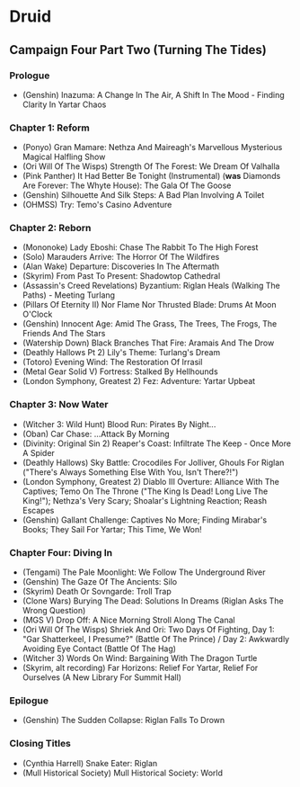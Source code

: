 # Druid
## Campaign Four Part Two (Turning The Tides)
### Prologue

* (Genshin) Inazuma: A Change In The Air, A Shift In The Mood - Finding Clarity In Yartar Chaos

### Chapter 1: Reform

* (Ponyo) Gran Mamare: Nethza And Maireagh's Marvellous Mysterious Magical Halfling Show
* (Ori Will Of The Wisps) Strength Of The Forest: We Dream Of Valhalla
* (Pink Panther) It Had Better Be Tonight (Instrumental) (**was** Diamonds Are Forever: The Whyte House): The Gala Of The Goose
* (Genshin) Silhouette And Silk Steps: A Bad Plan Involving A Toilet
* (OHMSS) Try: Temo's Casino Adventure

### Chapter 2: Reborn

* (Mononoke) Lady Eboshi: Chase The Rabbit To The High Forest
* (Solo) Marauders Arrive: The Horror Of The Wildfires
* (Alan Wake) Departure: Discoveries In The Aftermath
* (Skyrim) From Past To Present: Shadowtop Cathedral
* (Assassin's Creed Revelations) Byzantium: Riglan Heals (Walking The Paths) - Meeting Turlang
* (Pillars Of Eternity II) Nor Flame Nor Thrusted Blade: Drums At Moon O'Clock
* (Genshin) Innocent Age: Amid The Grass, The Trees, The Frogs, The Friends And The Stars
* (Watership Down) Black Branches That Fire: Aramais And The Drow
* (Deathly Hallows Pt 2) Lily's Theme: Turlang's Dream
* (Totoro) Evening Wind: The Restoration Of Irrasil
* (Metal Gear Solid V) Fortress: Stalked By Hellhounds
* (London Symphony, Greatest 2) Fez: Adventure: Yartar Upbeat

### Chapter 3: Now Water

* (Witcher 3: Wild Hunt) Blood Run: Pirates By Night...
* (Oban) Car Chase: ...Attack By Morning
* (Divinity: Original Sin 2) Reaper's Coast: Infiltrate The Keep - Once More A Spider
* (Deathly Hallows) Sky Battle: Crocodiles For Jolliver, Ghouls For Riglan ("There's Always Something Else With You, Isn't There?!")
* (London Symphony, Greatest 2) Diablo III Overture: Alliance With The Captives; Temo On The Throne ("The King Is Dead! Long Live The King!"); Nethza's Very Scary; Shoalar's Lightning Reaction; Reash Escapes
* (Genshin) Gallant Challenge: Captives No More; Finding Mirabar's Books; They Sail For Yartar; This Time, We Won!

### Chapter Four: Diving In

* (Tengami) The Pale Moonlight: We Follow The Underground River
* (Genshin) The Gaze Of The Ancients: Silo
* (Skyrim) Death Or Sovngarde: Troll Trap
* (Clone Wars) Burying The Dead: Solutions In Dreams (Riglan Asks The Wrong Question)
* (MGS V) Drop Off: A Nice Morning Stroll Along The Canal
* (Ori Will Of The Wisps) Shriek And Ori: Two Days Of Fighting, Day 1: "Gar Shatterkeel, I Presume?" (Battle Of The Prince) / Day 2: Awkwardly Avoiding Eye Contact (Battle Of The Hag)
* (Witcher 3) Words On Wind: Bargaining With The Dragon Turtle
* (Skyrim, alt recording) Far Horizons: Relief For Yartar, Relief For Ourselves (A New Library For Summit Hall)

### Epilogue

* (Genshin) The Sudden Collapse: Riglan Falls To Drown

### Closing Titles

* (Cynthia Harrell) Snake Eater: Riglan
* (Mull Historical Society) Mull Historical Society: World
